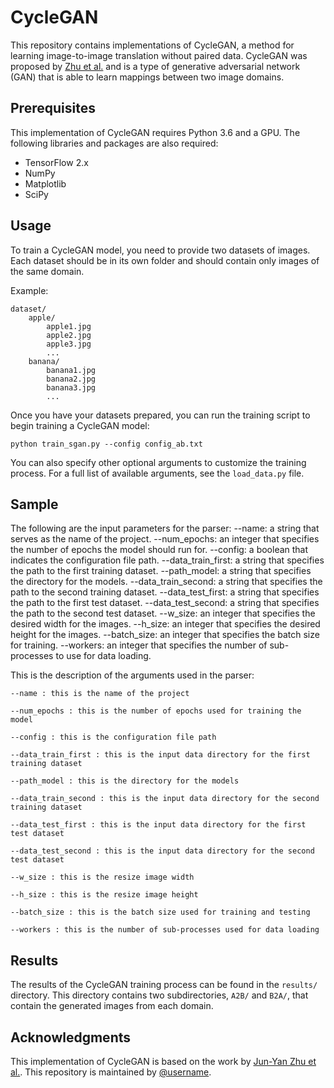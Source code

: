 # CycleGAN

This repository contains implementations of CycleGAN, a method for learning image-to-image translation without paired data. CycleGAN was proposed by [Zhu et al.](https://arxiv.org/abs/1703.10593) and is a type of generative adversarial network (GAN) that is able to learn mappings between two image domains.

## Prerequisites

This implementation of CycleGAN requires Python 3.6 and a GPU. The following libraries and packages are also required:

- TensorFlow 2.x
- NumPy
- Matplotlib
- SciPy

## Usage

To train a CycleGAN model, you need to provide two datasets of images. Each dataset should be in its own folder and should contain only images of the same domain.

Example:

```
dataset/
    apple/
        apple1.jpg
        apple2.jpg
        apple3.jpg
        ...
    banana/
        banana1.jpg
        banana2.jpg
        banana3.jpg
        ...
```

Once you have your datasets prepared, you can run the training script to begin training a CycleGAN model:

```
python train_sgan.py --config config_ab.txt
```

You can also specify other optional arguments to customize the training process. For a full list of available arguments, see the `load_data.py` file.

## Sample

The following are the input parameters for the parser: 
--name: a string that serves as the name of the project.
--num_epochs: an integer that specifies the number of epochs the model should run for.
--config: a boolean that indicates the configuration file path.
--data_train_first: a string that specifies the path to the first training dataset.
--path_model: a string that specifies the directory for the models.
--data_train_second: a string that specifies the path to the second training dataset.
--data_test_first: a string that specifies the path to the first test dataset.
--data_test_second: a string that specifies the path to the second test dataset.
--w_size: an integer that specifies the desired width for the images.
--h_size: an integer that specifies the desired height for the images.
--batch_size: an integer that specifies the batch size for training.
--workers: an integer that specifies the number of sub-processes to use for data loading.

This is the description of the arguments used in the parser:
```
--name : this is the name of the project

--num_epochs : this is the number of epochs used for training the model

--config : this is the configuration file path

--data_train_first : this is the input data directory for the first training dataset

--path_model : this is the directory for the models

--data_train_second : this is the input data directory for the second training dataset

--data_test_first : this is the input data directory for the first test dataset

--data_test_second : this is the input data directory for the second test dataset

--w_size : this is the resize image width

--h_size : this is the resize image height

--batch_size : this is the batch size used for training and testing

--workers : this is the number of sub-processes used for data loading
```

## Results

The results of the CycleGAN training process can be found in the `results/` directory. This directory contains two subdirectories, `A2B/` and `B2A/`, that contain the generated images from each domain.

## Acknowledgments

This implementation of CycleGAN is based on the work by [Jun-Yan Zhu et al.](https://arxiv.org/abs/1703.10593). This repository is maintained by [@username](https://github.com/username).